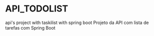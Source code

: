 # API_TODOLIST
api's project with taskilist with spring boot Projeto da API com lista de tarefas com Spring Boot
